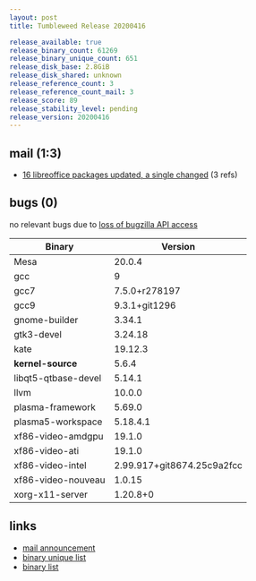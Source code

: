 ```yaml
---
layout: post
title: Tumbleweed Release 20200416

release_available: true
release_binary_count: 61269
release_binary_unique_count: 651
release_disk_base: 2.8GiB
release_disk_shared: unknown
release_reference_count: 3
release_reference_count_mail: 3
release_score: 89
release_stability_level: pending
release_version: 20200416
---
```


## mail (1:3)

- [16 libreoffice packages updated, a single changed](https://lists.opensuse.org/opensuse-factory/2020-04/msg00368.html) (3 refs)

## bugs (0)

<!--more-->

no relevant bugs due to [loss of bugzilla API access](https://bugzilla.opensuse.org/show_bug.cgi?id=1157722)

Binary | Version
--- | ---
Mesa | 20.0.4
gcc | 9
gcc7 | 7.5.0+r278197
gcc9 | 9.3.1+git1296
gnome-builder | 3.34.1
gtk3-devel | 3.24.18
kate | 19.12.3
**kernel-source** | 5.6.4
libqt5-qtbase-devel | 5.14.1
llvm | 10.0.0
plasma-framework | 5.69.0
plasma5-workspace | 5.18.4.1
xf86-video-amdgpu | 19.1.0
xf86-video-ati | 19.1.0
xf86-video-intel | 2.99.917+git8674.25c9a2fcc
xf86-video-nouveau | 1.0.15
xorg-x11-server | 1.20.8+0

## links

- [mail announcement](https://lists.opensuse.org/opensuse-factory/2020-04/msg00317.html)
- [binary unique list](http://download.opensuse.org/history/20200416/rpm.unique.list)
- [binary list](http://download.opensuse.org/history/20200416/rpm.list)
